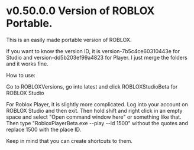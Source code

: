 # v0.50.0.0 Version of ROBLOX Portable. 

This is an easily made portable version of ROBLOX. 

If you want to know the version ID, it is version-7b5c4ce60310443e for Studio and version-dd5b203ef99a4823 for Player. I just merge the folders and it works fine.

How to use:

Go to ROBLOXVersions, go into latest and click ROBLOXStudioBeta for ROBLOX Studio

For Roblox Player, it is slightly more complicated. Log into your account on ROBLOX Studio and then exit. Then hold shift and right click in an empty space and select "Open command window here" or something like that. Then type "RobloxPlayerBeta.exe --play --id 1500" without the quotes and replace 1500 with the place ID.

Keep in mind that you can create shortcuts to them. 
